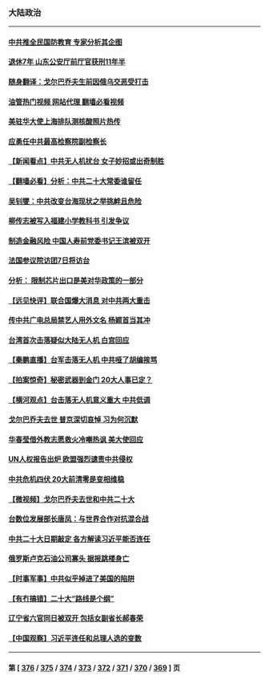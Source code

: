 ### 大陆政治
---
#### [中共推全民国防教育 专家分析其企图](../../pages/ncid277/n13816094.md?09022045) 
#### [退休7年 山东公安厅前厅官获刑11年半](../../pages/ncid277/n13816138.md?09022045) 
#### [随身翻译：戈尔巴乔夫生前因俄乌交恶受打击](../../pages/ncid277/n13816090.md?09022045) 
#### [油管热门视频 网站代理 翻墙必看视频](http://209.222.30.114:81/youtube.html?09022045)
#### [美驻华大使上海排队测核酸照片热传](../../pages/ncid277/n13816123.md?09022045) 
#### [应勇任中共最高检察院副检察长](../../pages/ncid277/n13816083.md?09022045) 
#### [【新闻看点】中共无人机扰台 女子妙招或出奇制胜](../../pages/ncid277/n13815726.md?09022045) 
#### [【翻墙必看】分析：中共二十大常委谁留任](../../pages/ncid277/n13815951.md?09022045) 
#### [吴钊燮：中共改变台海现状之举挑衅且危险](../../pages/ncid277/n13815949.md?09022045) 
#### [柳传志被写入福建小学教科书 引发争议](../../pages/ncid277/n13815908.md?09022045) 
#### [制造金融风险 中国人寿前党委书记王滨被双开](../../pages/ncid277/n13815918.md?09022045) 
#### [法国参议院访团7日将访台](../../pages/ncid277/n13815929.md?09022045) 
#### [分析： 限制芯片出口是美对华政策的一部分](../../pages/ncid277/n13815702.md?09022045) 
#### [【远见快评】联合国爆大消息 对中共两大重击](../../pages/ncid277/n13815733.md?09022045) 
#### [传中共广电总局禁艺人用外文名 杨颖首当其冲](../../pages/ncid277/n13815655.md?09022045) 
#### [台湾首次击落疑似大陆无人机 白宫回应](../../pages/ncid277/n13815711.md?09022045) 
#### [【秦鹏直播】台军击落无人机 中共哑了胡编挨骂](../../pages/ncid277/n13815720.md?09022045) 
#### [【拍案惊奇】秘密武器到金门 20大人事已定？](../../pages/ncid277/n13815526.md?09022045) 
#### [【横河观点】台击落无人机意义重大 中共低调](../../pages/ncid277/n13815703.md?09022045) 
#### [戈尔巴乔夫去世 普京深切哀悼 习为何沉默](../../pages/ncid277/n13814772.md?09022045) 
#### [华春莹借外教志愿救火冷嘲热讽 美大使回应](../../pages/ncid277/n13815600.md?09022045) 
#### [UN人权报告出炉 欧盟强烈谴责中共侵权](../../pages/ncid277/n13815391.md?09022045) 
#### [中共危机四伏 20大前清零是变相维稳](../../pages/ncid277/n13815599.md?09022045) 
#### [【微视频】戈尔巴乔夫去世和中共二十大](../../pages/ncid277/n13814943.md?09022045) 
#### [台数位发展部长唐凤：与世界合作对抗混合战](../../pages/ncid277/n13815439.md?09022045) 
#### [中共二十大日期敲定 各方解读习近平能否连任](../../pages/ncid277/n13815135.md?09022045) 
#### [俄罗斯卢克石油公司寡头 据报跳楼身亡](../../pages/ncid277/n13815384.md?09022045) 
#### [【时事军事】中共似乎掉进了美国的陷阱](../../pages/ncid277/n13814851.md?09022045) 
#### [【有冇搞错】二十大“路线是个纲”](../../pages/ncid277/n13814902.md?09022045) 
#### [辽宁省六官同日被双开 包括女副省长郝春荣](../../pages/ncid277/n13815351.md?09022045) 
#### [【中国观察】习近平连任和总理人选的变数](../../pages/ncid277/n13815325.md?09022045) 

---
#### 第 [ [376](./376.md?09022045) / [375](./375.md?09022045) / [374](./374.md?09022045) / [373](./373.md?09022045) / [372](./372.md?09022045) / [371](./371.md?09022045) / [370](./370.md?09022045) / [369](./369.md?09022045) ] 页
